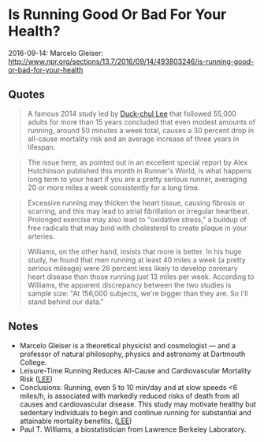 Is Running Good Or Bad For Your Health?
=======================================
2016-09-14: Marcelo Gleiser:
http://www.npr.org/sections/13.7/2016/09/14/493803246/is-running-good-or-bad-for-your-health

Quotes
------
> A famous 2014 study led by [Duck-chul Lee][LEE] that followed 55,000
> adults for more than 15 years concluded that even modest amounts of
> running, around 50 minutes a week total, causes a 30 percent drop in
> all-cause mortality risk and an average increase of three years in
> lifespan.

<!-- -->

> The issue here, as pointed out in an excellent special report by Alex
> Hutchinson published this month in Runner's World, is what happens
> long term to your heart if you are a pretty serious runner, averaging
> 20 or more miles a week consistently for a long time.

<!-- -->

> Excessive running may thicken the heart tissue, causing fibrosis or
> scarring, and this may lead to atrial fibrillation or irregular
> heartbeat. Prolonged exercise may also lead to "oxidative stress," a
> buildup of free radicals that may bind with cholesterol to create
> plaque in your arteries.

<!-- -->

> Williams, on the other hand, insists that more is better. In his huge
> study, he found that men running at least 40 miles a week (a pretty
> serious mileage) were 26 percent less likely to develop coronary heart
> disease than those running just 13 miles per week. According to
> Williams, the apparent discrepancy between the two studies is sample
> size: "At 156,000 subjects, we're bigger than they are. So I'll stand
> behind our data."

Notes
-----
- Marcelo Gleiser is a theoretical physicist and cosmologist — and a
  professor of natural philosophy, physics and astronomy at Dartmouth
  College.
- Leisure-Time Running Reduces All-Cause and Cardiovascular Mortality
  Risk ([LEE][])
- Conclusions: Running, even 5 to 10 min/day and at slow speeds <6
  miles/h, is associated with markedly reduced risks of death from all
  causes and cardiovascular disease. This study may motivate healthy but
  sedentary individuals to begin and continue running for substantial
  and attainable mortality benefits. ([LEE][])
- Paul T. Williams, a biostatistician from Lawrence Berkeley Laboratory.

[LEE]: http://content.onlinejacc.org/article.aspx?articleID=1891600
